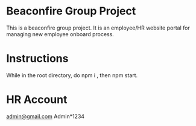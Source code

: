 # Beaconfire Group Project
This is a beaconfire group project. It is an employee/HR website portal for managing new employee onboard process.

# Instructions
While in the root directory, do npm i , then npm start.


# HR Account
admin@gmail.com
Admin*1234
